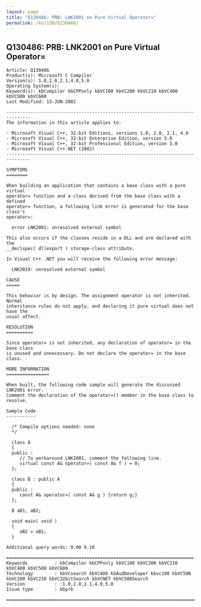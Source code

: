 ```yaml
---
layout: page
title: "Q130486: PRB: LNK2001 on Pure Virtual Operator="
permalink: /kb/130/Q130486/
---
```


## Q130486: PRB: LNK2001 on Pure Virtual Operator=

	Article: Q130486
	Product(s): Microsoft C Compiler
	Version(s): 1.0,2.0,2.1,4.0,5.0
	Operating System(s): 
	Keyword(s): kbCompiler kbCPPonly kbVC100 kbVC200 kbVC210 kbVC400 kbVC500 kbVC600
	Last Modified: 13-JUN-2002
	
	-------------------------------------------------------------------------------
	The information in this article applies to:
	
	- Microsoft Visual C++, 32-bit Editions, versions 1.0, 2.0, 2.1, 4.0 
	- Microsoft Visual C++, 32-bit Enterprise Edition, version 5.0 
	- Microsoft Visual C++, 32-bit Professional Edition, version 5.0 
	- Microsoft Visual C++.NET (2002) 
	-------------------------------------------------------------------------------
	
	SYMPTOMS
	========
	
	When building an application that contains a base class with a pure virtual
	operator= function and a class derived from the base class with a defined
	operator= function, a following link error is generated for the base class's
	operator=:
	
	  error LNK2001: unresolved external symbol
	
	This also occurs if the classes reside in a DLL and are declared with the
	__declspec( dllexport ) storage-class attribute.
	
	In Visual C++ .NET you will receive the following error message:
	
	  LNK2019: unresolved external symbol
	
	CAUSE
	=====
	
	This behavior is by design. The assignment operator is not inherited. Normal
	inheritance rules do not apply, and declaring it pure virtual does not have the
	usual affect.
	
	RESOLUTION
	==========
	
	Since operator= is not inherited, any declaration of operator= in the base class
	is unused and unnecessary. Do not declare the operator= in the base class.
	
	MORE INFORMATION
	================
	
	When built, the following code sample will generate the discussed LNK2001 error.
	Comment the declaration of the operator=() member in the base class to resolve.
	
	Sample Code
	-----------
	
	  /* Compile options needed: none
	  */ 
	
	  class A
	  {
	  public :
	     // To workaround LNK2001, comment the following line.
	     virtual const A& operator=( const A& f ) = 0;
	  };
	
	  class B : public A
	  {
	  public :
	     const A& operator=( const A& g ) {return g;}
	  };
	
	  B aB1, aB2;
	
	  void main( void )
	  {
	     aB2 = aB1;
	  }
	
	Additional query words: 9.00 9.10
	
	======================================================================
	Keywords          : kbCompiler kbCPPonly kbVC100 kbVC200 kbVC210 kbVC400 kbVC500 kbVC600 
	Technology        : kbVCsearch kbVC400 kbAudDeveloper kbvc100 kbVC500 kbVC200 kbVC210 kbVC32bitSearch kbVCNET kbVC500Search
	Version           : :1.0,2.0,2.1,4.0,5.0
	Issue type        : kbprb
	
	=============================================================================
	
